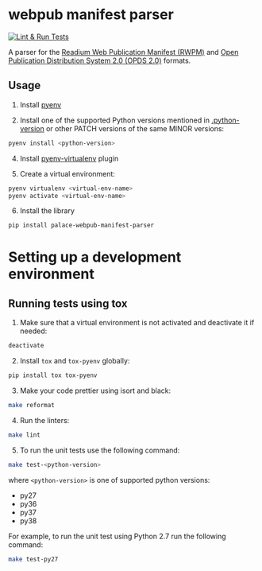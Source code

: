 # webpub manifest parser

[![Lint & Run Tests](https://github.com/ThePalaceProject/webpub-manifest-parser/actions/workflows/lint-test.yml/badge.svg)](https://github.com/ThePalaceProject/webpub-manifest-parser/actions/workflows/lint-test.yml)

A parser for the [Readium Web Publication Manifest (RWPM)](https://github.com/readium/webpub-manifest) and [Open Publication Distribution System 2.0 (OPDS 2.0)](https://drafts.opds.io/opds-2.0) formats.

## Usage
1. Install [pyenv](https://github.com/pyenv/pyenv#installation)

3. Install one of the supported Python versions mentioned in [.python-version](.python-version) or other PATCH versions of the same MINOR versions:
```bash
pyenv install <python-version>
```

4. Install [pyenv-virtualenv](https://github.com/pyenv/pyenv-virtualenv#installation) plugin

5. Create a virtual environment:
```bash
pyenv virtualenv <virtual-env-name>
pyenv activate <virtual-env-name>
```

6. Install the library
```bash
pip install palace-webpub-manifest-parser
``` 


# Setting up a development environment

## Running tests using tox
1. Make sure that a virtual environment is not activated and deactivate it if needed:
```bash
deactivate
```

2. Install `tox` and `tox-pyenv` globally:
```bash
pip install tox tox-pyenv
```

3. Make your code prettier using isort and black:
```bash
make reformat
``` 

4. Run the linters:
```bash
make lint
```

5. To run the unit tests use the following command:
```bash
make test-<python-version>
```
where `<python-version>` is one of supported python versions:
- py27
- py36
- py37
- py38

For example, to run the unit test using Python 2.7 run the following command:
```bash
make test-py27
```